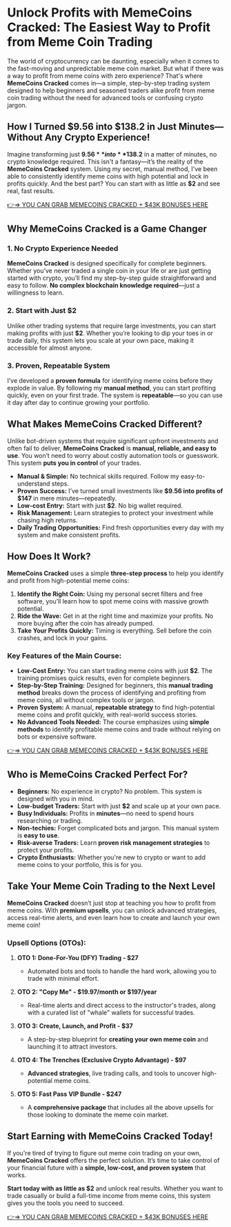 # Unlock Profits with MemeCoins Cracked: The Easiest Way to Profit from Meme Coin Trading

The world of cryptocurrency can be daunting, especially when it comes to the fast-moving and unpredictable meme coin market. But what if there was a way to profit from meme coins with zero experience? That's where **MemeCoins Cracked** comes in—a simple, step-by-step trading system designed to help beginners and seasoned traders alike profit from meme coin trading without the need for advanced tools or confusing crypto jargon.

## How I Turned $9.56 into $138.2 in Just Minutes—Without Any Crypto Experience!

Imagine transforming just **$9.56** into **$138.2** in a matter of minutes, no crypto knowledge required. This isn't a fantasy—it’s the reality of the **MemeCoins Cracked** system. Using my secret, manual method, I've been able to consistently identify meme coins with high potential and lock in profits quickly. And the best part? You can start with as little as **$2** and see real, fast results.

[👉⇒ YOU CAN GRAB MEMECOINS CRACKED + $43K BONUSES HERE](https://digitalpromoreviews.com/memecoins-cracked-review/)

## Why MemeCoins Cracked is a Game Changer

### 1. No Crypto Experience Needed
**MemeCoins Cracked** is designed specifically for complete beginners. Whether you’ve never traded a single coin in your life or are just getting started with crypto, you’ll find my step-by-step guide straightforward and easy to follow. **No complex blockchain knowledge required**—just a willingness to learn.

### 2. Start with Just $2
Unlike other trading systems that require large investments, you can start making profits with just **$2**. Whether you’re looking to dip your toes in or trade daily, this system lets you scale at your own pace, making it accessible for almost anyone.

### 3. Proven, Repeatable System
I’ve developed a **proven formula** for identifying meme coins before they explode in value. By following my **manual method**, you can start profiting quickly, even on your first trade. The system is **repeatable**—so you can use it day after day to continue growing your portfolio.


## What Makes MemeCoins Cracked Different?

Unlike bot-driven systems that require significant upfront investments and often fail to deliver, **MemeCoins Cracked** is **manual, reliable, and easy to use**. You won’t need to worry about costly automation tools or guesswork. This system **puts you in control** of your trades.

- **Manual & Simple:** No technical skills required. Follow my easy-to-understand steps.
- **Proven Success:** I’ve turned small investments like **$9.56 into profits of $147** in mere minutes—repeatedly.
- **Low-cost Entry:** Start with just **$2**. No big wallet required.
- **Risk Management:** Learn strategies to protect your investment while chasing high returns.
- **Daily Trading Opportunities:** Find fresh opportunities every day with my system and make consistent profits.


## How Does It Work?

**MemeCoins Cracked** uses a simple **three-step process** to help you identify and profit from high-potential meme coins:

1. **Identify the Right Coin:** Using my personal secret filters and free software, you’ll learn how to spot meme coins with massive growth potential.
2. **Ride the Wave:** Get in at the right time and maximize your profits. No more buying after the coin has already pumped.
3. **Take Your Profits Quickly:** Timing is everything. Sell before the coin crashes, and lock in your gains.

### Key Features of the Main Course:

- **Low-Cost Entry:** You can start trading meme coins with just **$2**. The training promises quick results, even for complete beginners.
- **Step-by-Step Training:** Designed for beginners, this **manual trading method** breaks down the process of identifying and profiting from meme coins, all without complex tools or jargon.
- **Proven System:** A manual, **repeatable strategy** to find high-potential meme coins and profit quickly, with real-world success stories.
- **No Advanced Tools Needed:** The course emphasizes using **simple methods** to identify profitable meme coins and trade without relying on bots or expensive software.

[👉⇒ YOU CAN GRAB MEMECOINS CRACKED + $43K BONUSES HERE](https://digitalpromoreviews.com/memecoins-cracked-review/)

## Who is MemeCoins Cracked Perfect For?

- **Beginners:** No experience in crypto? No problem. This system is designed with you in mind.
- **Low-budget Traders:** Start with just **$2** and scale up at your own pace.
- **Busy Individuals:** Profits in **minutes**—no need to spend hours researching or trading.
- **Non-techies:** Forget complicated bots and jargon. This manual system is **easy to use**.
- **Risk-averse Traders:** Learn **proven risk management strategies** to protect your profits.
- **Crypto Enthusiasts:** Whether you're new to crypto or want to add meme coins to your portfolio, this is for you.


## Take Your Meme Coin Trading to the Next Level

**MemeCoins Cracked** doesn’t just stop at teaching you how to profit from meme coins. With **premium upsells**, you can unlock advanced strategies, access real-time alerts, and even learn how to create and launch your own meme coin!

### Upsell Options (OTOs):

1. **OTO 1: Done-For-You (DFY) Trading - $27**  
   - Automated bots and tools to handle the hard work, allowing you to trade with minimal effort.

2. **OTO 2: "Copy Me" - $19.97/month or $197/year**  
   - Real-time alerts and direct access to the instructor's trades, along with a curated list of "whale" wallets for successful trades.

3. **OTO 3: Create, Launch, and Profit - $37**  
   - A step-by-step blueprint for **creating your own meme coin** and launching it to attract investors.

4. **OTO 4: The Trenches (Exclusive Crypto Advantage) - $97**  
   - **Advanced strategies**, live trading calls, and tools to uncover high-potential meme coins.

5. **OTO 5: Fast Pass VIP Bundle - $247**  
   - A **comprehensive package** that includes all the above upsells for those looking to dominate the meme coin market.


## Start Earning with MemeCoins Cracked Today!

If you're tired of trying to figure out meme coin trading on your own, **MemeCoins Cracked** offers the perfect solution. It’s time to take control of your financial future with a **simple, low-cost, and proven system** that works.

**Start today with as little as $2** and unlock real results. Whether you want to trade casually or build a full-time income from meme coins, this system gives you the tools you need to succeed.

[👉⇒ YOU CAN GRAB MEMECOINS CRACKED + $43K BONUSES HERE](https://digitalpromoreviews.com/memecoins-cracked-review/)
